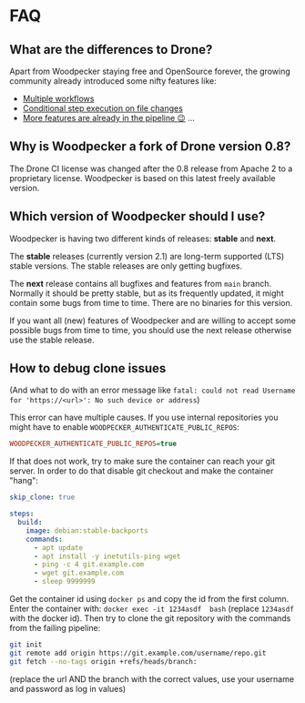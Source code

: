 # FAQ

## What are the differences to Drone?

Apart from Woodpecker staying free and OpenSource forever, the growing community already introduced some nifty features like:

- [Multiple workflows](/docs/next/usage/workflows)
- [Conditional step execution on file changes](/docs/next/usage/workflow-syntax#path)
- [More features are already in the pipeline :wink:](https://github.com/woodpecker-ci/woodpecker/pulls) ...

## Why is Woodpecker a fork of Drone version 0.8?

The Drone CI license was changed after the 0.8 release from Apache 2 to a proprietary license. Woodpecker is based on this latest freely available version.

## Which version of Woodpecker should I use?

Woodpecker is having two different kinds of releases: **stable** and **next**.

The **stable** releases (currently version 2.1) are long-term supported (LTS) stable versions. The stable releases are only getting bugfixes.

The **next** release contains all bugfixes and features from `main` branch. Normally it should be pretty stable, but as its frequently updated, it might contain some bugs from time to time. There are no binaries for this version.

If you want all (new) features of Woodpecker and are willing to accept some possible bugs from time to time, you should use the next release otherwise use the stable release.

## How to debug clone issues

(And what to do with an error message like `fatal: could not read Username for 'https://<url>': No such device or address`)

This error can have multiple causes. If you use internal repositories you might have to enable `WOODPECKER_AUTHENTICATE_PUBLIC_REPOS`:

```ini
WOODPECKER_AUTHENTICATE_PUBLIC_REPOS=true
```

If that does not work, try to make sure the container can reach your git server. In order to do that disable git checkout and make the container "hang":

```yaml
skip_clone: true

steps:
  build:
    image: debian:stable-backports
    commands:
      - apt update
      - apt install -y inetutils-ping wget
      - ping -c 4 git.example.com
      - wget git.example.com
      - sleep 9999999
```

Get the container id using `docker ps` and copy the id from the first column. Enter the container with: `docker exec -it 1234asdf  bash` (replace `1234asdf` with the docker id). Then try to clone the git repository with the commands from the failing pipeline:

```bash
git init
git remote add origin https://git.example.com/username/repo.git
git fetch --no-tags origin +refs/heads/branch:
```

(replace the url AND the branch with the correct values, use your username and password as log in values)

